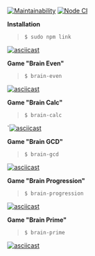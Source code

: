 [![Maintainability](https://api.codeclimate.com/v1/badges/4aae8c5911443208df79/maintainability)](https://codeclimate.com/github/alexunnt/frontend-project-lvl1/maintainability)
[![Node CI](https://github.com/alexunnt/frontend-project-lvl1/workflows/Node%20CI/badge.svg)](https://github.com/alexunnt/frontend-project-lvl1/actions)

**Installation**

>`$ sudo npm link` 

[![asciicast](https://asciinema.org/a/306095.svg)](https://asciinema.org/a/306095)

**Game "Brain Even"**

>`$ brain-even`

[![asciicast](https://asciinema.org/a/306094.svg)](https://asciinema.org/a/306094)

**Game "Brain Calc"**

>`$ brain-calc`

`[![asciicast](https://asciinema.org/a/306096.svg)](https://asciinema.org/a/306096)

**Game "Brain GCD"**

>`$ brain-gcd`

[![asciicast](https://asciinema.org/a/ETlNduQMAvRa7v2RWSDT2pB5L.svg)](https://asciinema.org/a/ETlNduQMAvRa7v2RWSDT2pB5L)

**Game "Brain Progression"**

>`$ brain-progression`

[![asciicast](https://asciinema.org/a/S3SJ2Ot8YjAbim2LPuip6pN8D.svg)](https://asciinema.org/a/S3SJ2Ot8YjAbim2LPuip6pN8D)

**Game "Brain Prime"**

>`$ brain-prime`

[![asciicast](https://asciinema.org/a/wQRy7pE2Ko3vyKjttzztUABRC.svg)](https://asciinema.org/a/wQRy7pE2Ko3vyKjttzztUABRC)
